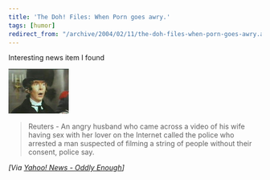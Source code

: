 ```yaml
---
title: 'The Doh! Files: When Porn goes awry.'
tags: [humor]
redirect_from: "/archive/2004/02/11/the-doh-files-when-porn-goes-awry.aspx/"
---
```


Interesting news item I found

![Man with a look of shock](/assets/images/shock.jpg)

> Reuters - An angry husband who came across a video of his wife having
> sex with her lover on the Internet called the police who arrested a
> man suspected of filming a string of people without their consent,
> police say.

*[Via [Yahoo! News - Oddly
Enough](http://us.rd.yahoo.com/dailynews/rss/757/*http://story.news.yahoo.com/news?tmpl=story2&u=/nm/20040212/od_uk_nm/oukoe_odd_greece_porn "Man finds wife on porn clip")]*

